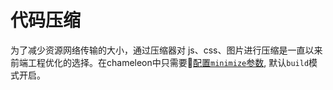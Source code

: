 # 代码压缩

为了减少资源网络传输的大小，通过压缩器对 js、css、图片进行压缩是一直以来前端工程优化的选择。在chameleon中只需要[配置`minimize`参数](./config.html#代码压缩), 默认`build`模式开启。